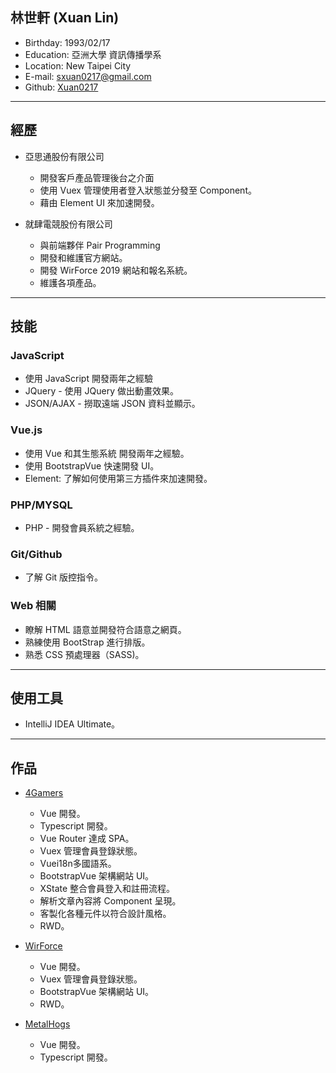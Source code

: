 ## 林世軒 (Xuan Lin)

- Birthday: 1993/02/17
- Education: 亞洲大學 資訊傳播學系
- Location: New Taipei City
- E-mail: sxuan0217@gmail.com
- Github: <a href="https://github.com/sxuan0217" target="_blank">Xuan0217</a>

<hr>

## 經歷

- 亞思通股份有限公司

  - 開發客戶產品管理後台之介面
  - 使用 Vuex 管理使用者登入狀態並分發至 Component。
  - 藉由 Element UI 來加速開發。

- 就肆電競股份有限公司
  - 與前端夥伴 Pair Programming
  - 開發和維護官方網站。
  - 開發 WirForce 2019 網站和報名系統。
  - 維護各項產品。

<hr>

## 技能

### JavaScript

- 使用 JavaScript 開發兩年之經驗
- JQuery - 使用 JQuery 做出動畫效果。
- JSON/AJAX - 撈取遠端 JSON 資料並顯示。

### Vue.js

- 使用 Vue 和其生態系統 開發兩年之經驗。
- 使用 BootstrapVue 快速開發 UI。
- Element: 了解如何使用第三方插件來加速開發。

### PHP/MYSQL

- PHP - 開發會員系統之經驗。

### Git/Github

- 了解 Git 版控指令。

### Web 相關

- 瞭解 HTML 語意並開發符合語意之網頁。
- 熟練使用 BootStrap 進行排版。
- 熟悉 CSS 預處理器（SASS)。

<hr>

## 使用工具

- IntelliJ IDEA Ultimate。

<hr>

## 作品

- <a href='https://www.4gamers.com.tw/' target='_blank'>4Gamers</a>

  - Vue 開發。
  - Typescript 開發。
  - Vue Router 達成 SPA。
  - Vuex 管理會員登錄狀態。
  - Vuei18n多國語系。
  - BootstrapVue 架構網站 UI。
  - XState 整合會員登入和註冊流程。
  - 解析文章內容將 Component 呈現。
  - 客製化各種元件以符合設計風格。
  - RWD。

- <a href="https://www.wirforce.com.tw/#/" target="_blank">WirForce</a>

  - Vue 開發。
  - Vuex 管理會員登錄狀態。
  - BootstrapVue 架構網站 UI。
  - RWD。

* <a href="https://www.metalhogs.com.tw/#/" target="_blank">MetalHogs</a>

  - Vue 開發。
  - Typescript 開發。